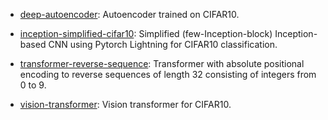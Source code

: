 
- [deep-autoencoder](https://github.com/skjdaniel/uva-deep-learning/blob/master/deep-autoencoder.ipynb): Autoencoder trained on CIFAR10.

- [inception-simplified-cifar10](https://github.com/skjdaniel/uva-deep-learning/blob/master/inception-simplified-cifar10.ipynb): Simplified (few-Inception-block) Inception-based CNN using Pytorch Lightning for CIFAR10 classification.

- [transformer-reverse-sequence](https://github.com/skjdaniel/uva-deep-learning/blob/master/transformer-reverse-sequence.ipynb): Transformer with absolute positional encoding to reverse sequences of length 32 consisting of integers from 0 to 9.

 - [vision-transformer](https://github.com/skjdaniel/uva-deep-learning/blob/master/vision-transformer.ipynb): Vision transformer for CIFAR10.
